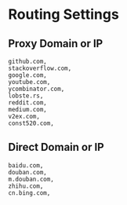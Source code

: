 # Routing Settings

## Proxy Domain or IP

```
github.com,
stackoverflow.com,
google.com,
youtube.com,
ycombinator.com,
lobste.rs,
reddit.com,
medium.com,
v2ex.com,
const520.com,
```

## Direct Domain or IP

```
baidu.com, 
douban.com,
m.douban.com,
zhihu.com,
cn.bing.com,
```

